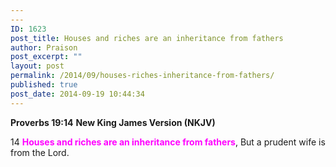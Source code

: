 ```yaml
---
---
ID: 1623
post_title: Houses and riches are an inheritance from fathers
author: Praison
post_excerpt: ""
layout: post
permalink: /2014/09/houses-riches-inheritance-from-fathers/
published: true
post_date: 2014-09-19 10:44:34
---
```

<strong>Proverbs 19:14</strong>
<strong> New King James Version (NKJV)</strong>

14 <span style="color: #ff00ff;"><strong>Houses and riches are an inheritance from fathers</strong></span>,
But a prudent wife is from the Lord.